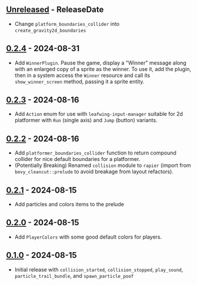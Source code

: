 <!-- next-header -->
## [Unreleased] - ReleaseDate

- Change `platform_boundaries_collider` into `create_gravity2d_boundaries`

## [0.2.4] - 2024-08-31

- Add `WinnerPlugin`. Pause the game, display a "Winner" message along with an enlarged copy of a sprite as the winner. To use it, add the plugin, then in a system access the `Winner` resource and call its `show_winner_screen` method, passing it a sprite entity.

## [0.2.3] - 2024-08-16

- Add `Action` enum for use with `leafwing-input-manager` suitable for 2d platformer with `Run` (single axis) and `Jump` (button) variants.

## [0.2.2] - 2024-08-16

- Add `platformer_boundaries_collider` function to return compound collider for nice default boundaries for a platformer.
- (Potentially Breaking) Renamed `collision` module to `rapier` (import from `bevy_cleancut::prelude` to avoid breakage from layout refactors).

## [0.2.1] - 2024-08-15

- Add particles and colors items to the prelude

## [0.2.0] - 2024-08-15

- Add `PlayerColors` with some good default colors for players.

## [0.1.0] - 2024-08-15

- Initial release with `collision_started`, `collision_stopped`, `play_sound`, `particle_trail_bundle`, and `spawn_particle_poof`

<!-- next-url -->
[Unreleased]: https://github.com/CleanCut/bevy_cleancut/compare/v0.2.4...HEAD
[0.2.4]: https://github.com/CleanCut/bevy_cleancut/compare/v0.2.3...v0.2.4
[0.2.3]: https://github.com/CleanCut/bevy_cleancut/compare/v0.2.2...v0.2.3
[0.2.2]: https://github.com/CleanCut/bevy_cleancut/compare/v0.2.1...v0.2.2
[0.2.1]: https://github.com/CleanCut/bevy_cleancut/compare/v0.2.0...v0.2.1
[0.2.0]: https://github.com/CleanCut/bevy_cleancut/compare/v0.1.0...v0.2.0
[0.1.0]: https://github.com/CleanCut/bevy_cleancut/compare/v0.0.0...v0.1.0

